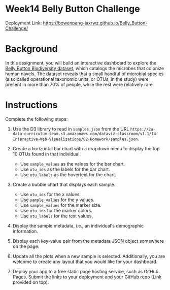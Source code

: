# Week14 Belly Button Challenge

Deployment Link: https://bowenpang-jaxrwz.github.io/Belly_Button-Challenge/

# Background
In this assignment, you will build an interactive dashboard to explore the [Belly Button Biodiversity dataset](http://robdunnlab.com/projects/belly-button-biodiversity/), which catalogs the microbes that colonize human navels.
The dataset reveals that a small handful of microbial species (also called operational taxonomic units, or OTUs, in the study) were present in more than 70% of people, while the rest were relatively rare.

# Instructions
Complete the following steps:
1. Use the D3 library to read in ```samples.json``` from the URL ```https://2u-data-curriculum-team.s3.amazonaws.com/dataviz-classroom/v1.1/14-Interactive-Web-Visualizations/02-Homework/samples.json```.

2. Create a horizontal bar chart with a dropdown menu to display the top 10 OTUs found in that individual.
    * Use ```sample_values``` as the values for the bar chart.
    * Use ```otu_ids``` as the labels for the bar chart.
    * Use ```otu_labels``` as the hovertext for the chart.

3. Create a bubble chart that displays each sample.
    * Use ```otu_ids``` for the x values.
    * Use ```sample_values``` for the y values.
    * Use ```sample_values``` for the marker size.
    * Use ```otu_ids``` for the marker colors.
    * Use ```otu_labels``` for the text values.

4. Display the sample metadata, i.e., an individual's demographic information.
5. Display each key-value pair from the metadata JSON object somewhere on the page.
6. Update all the plots when a new sample is selected. Additionally, you are welcome to create any layout that you would like for your dashboard.
7. Deploy your app to a free static page hosting service, such as GitHub Pages. Submit the links to your deployment and your GitHub repo (Link provided on top).
